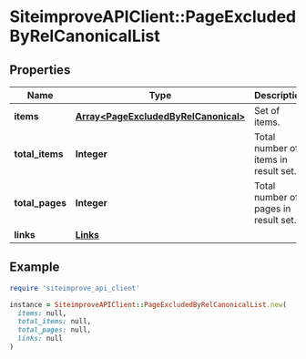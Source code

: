 # SiteimproveAPIClient::PageExcludedByRelCanonicalList

## Properties

| Name | Type | Description | Notes |
| ---- | ---- | ----------- | ----- |
| **items** | [**Array&lt;PageExcludedByRelCanonical&gt;**](PageExcludedByRelCanonical.md) | Set of items. |  |
| **total_items** | **Integer** | Total number of items in result set. |  |
| **total_pages** | **Integer** | Total number of pages in result set. |  |
| **links** | [**Links**](Links.md) |  | [optional] |

## Example

```ruby
require 'siteimprove_api_client'

instance = SiteimproveAPIClient::PageExcludedByRelCanonicalList.new(
  items: null,
  total_items: null,
  total_pages: null,
  links: null
)
```

